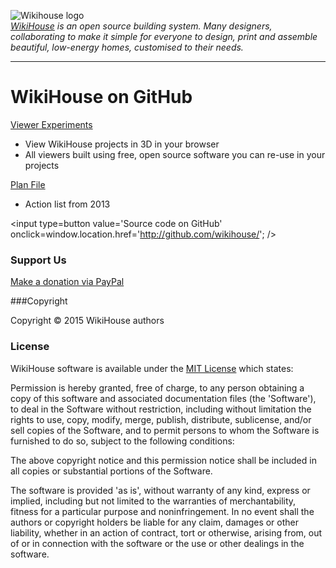 ![Wikihouse logo]( http://avatars3.githubusercontent.com/u/4091108?v=3&s=300 )  
_[WikiHouse]( http://www.wikihouse.cc/ ) is an open source building system. Many designers, collaborating to make it simple for everyone to design, print and assemble beautiful, low-energy homes, customised to their needs._
***

WikiHouse on GitHub
===

_<span style=display:none; >[View as web page]( http://wikihouse.github.io/index.html "view the files as apps." ) </span>_  

[Viewer Experiments]( http://wikihouse.github.io/viewer-experiments/ )

* View WikiHouse projects in 3D in your browser
* All viewers built using free, open source software you can re-use in your projects 


[Plan File]( https://github.com/wikihouse/planfile )

* Action list from 2013

<input type=button value='Source code on GitHub' onclick=window.location.href='http://github.com/wikihouse/'; />

### Support Us

[Make a donation via PayPal]( http://www.wikihouse.cc/support/ )

###Copyright

Copyright © 2015 WikiHouse authors


### License

WikiHouse software is available under the [MIT License]( http://en.wikipedia.org/wiki/MIT_License) which states:

Permission is hereby granted, free of charge, to any person obtaining a copy of this software and associated documentation files (the 'Software'),
to deal in the Software without restriction, including without limitation the rights to use, copy, modify, merge, publish, distribute, sublicense, and/or sell copies of the Software, and to permit persons to whom the Software is furnished to do so, subject to the following conditions:

The above copyright notice and this permission notice shall be included in all copies or substantial portions of the Software.

The software is provided 'as is', without warranty of any kind, express or implied, including but not limited to the warranties of merchantability, fitness for a particular purpose and noninfringement.
In no event shall the authors or copyright holders be liable for any claim, damages or other liability, whether in an action of contract, tort or otherwise, arising from, out of or in connection with the software or the use or other dealings in the software.


